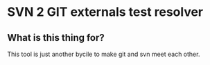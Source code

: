 SVN 2 GIT externals test resolver
=================================

What is this thing for?
-----------------------
This tool is just another bycile to make git and svn meet each other.